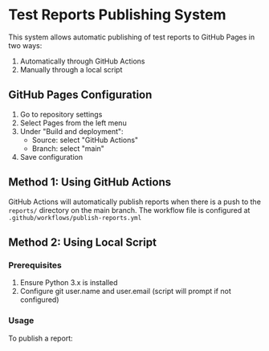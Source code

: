 # Test Reports Publishing System

This system allows automatic publishing of test reports to GitHub Pages in two ways:
1. Automatically through GitHub Actions
2. Manually through a local script

## GitHub Pages Configuration

1. Go to repository settings
2. Select Pages from the left menu
3. Under "Build and deployment":
   - Source: select "GitHub Actions"
   - Branch: select "main"
4. Save configuration

## Method 1: Using GitHub Actions

GitHub Actions will automatically publish reports when there is a push to the `reports/` directory on the main branch.
The workflow file is configured at `.github/workflows/publish-reports.yml`

## Method 2: Using Local Script

### Prerequisites

1. Ensure Python 3.x is installed
2. Configure git user.name and user.email (script will prompt if not configured)

### Usage

To publish a report: